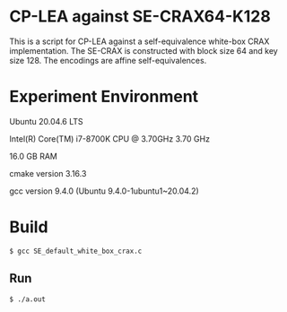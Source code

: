 # CP-LEA against SE-CRAX64-K128

This is a script for CP-LEA against a self-equivalence white-box CRAX implementation. The SE-CRAX is constructed with block size 64 and key size 128. The encodings are affine self-equivalences.

# Experiment Environment
Ubuntu 20.04.6 LTS

Intel(R) Core(TM) i7-8700K CPU @ 3.70GHz   3.70 GHz

16.0 GB RAM

cmake version 3.16.3

gcc version 9.4.0 (Ubuntu 9.4.0-1ubuntu1~20.04.2)

# Build
```
$ gcc SE_default_white_box_crax.c
```

## Run

```
$ ./a.out
```